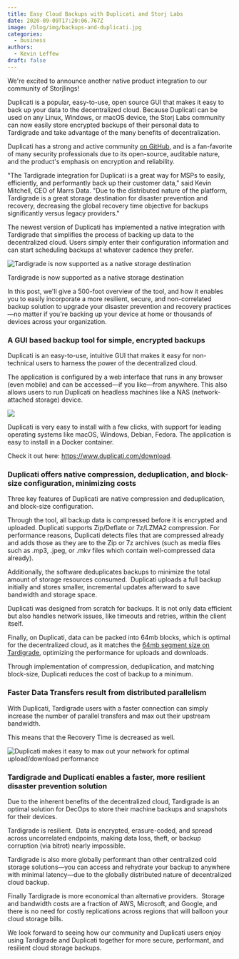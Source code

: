 ```yaml
---
title: Easy Cloud Backups with Duplicati and Storj Labs
date: 2020-09-09T17:20:06.767Z
image: /blog/img/backups-and-duplicati.jpg
categories:
  - business
authors:
  - Kevin Leffew
draft: false
---
```

We're excited to announce another native product integration to our community of Storjlings!

Duplicati is a popular, easy-to-use, open source GUI that makes it easy to back up your data to the decentralized cloud. Because Duplicati can be used on any Linux, Windows, or macOS device, the Storj Labs community can now easily store encrypted backups of their personal data to Tardigrade and take advantage of the many benefits of decentralization.

Duplicati has a strong and active community [on GitHub](https://github.com/duplicati/duplicati), and is a fan-favorite of many security professionals due to its open-source, auditable nature, and the product's emphasis on encryption and reliability.

"The Tardigrade integration for Duplicati is a great way for MSPs to easily, efficiently, and performantly back up their customer data," said Kevin Mitchell, CEO of Marrs Data. "Due to the distributed nature of the platform, Tardigrade is a great storage destination for disaster prevention and recovery, decreasing the global recovery time objective for backups significantly versus legacy providers."

The newest version of Duplicati has implemented a native integration with Tardigrade that simplifies the process of backing up data to the decentralized cloud. Users simply enter their configuration information and can start scheduling backups at whatever cadence they prefer.

![](/blog/img/duplicati-announcement.png "Tardigrade is now supported as a native storage destination")

Tardigrade is now supported as a native storage destination

In this post, we'll give a 500-foot overview of the tool, and how it enables you to easily incorporate a more resilient, secure, and non-correlated backup solution to upgrade your disaster prevention and recovery practices—no matter if you're backing up your device at home or thousands of devices across your organization.

### A GUI based backup tool for simple, encrypted backups

Duplicati is an easy-to-use, intuitive GUI that makes it easy for non-technical users to harness the power of the decentralized cloud.

The application is configured by a web interface that runs in any browser (even mobile) and can be accessed—if you like—from anywhere. This also allows users to run Duplicati on headless machines like a NAS (network-attached storage) device.

![](/blog/img/duplicati-announcement-2.png)

Duplicati is very easy to install with a few clicks, with support for leading operating systems like macOS, Windows, Debian, Fedora. The application is easy to install in a Docker container.

Check it out here: <https://www.duplicati.com/download>.

### Duplicati offers native compression, deduplication, and block-size configuration, minimizing costs

Three key features of Duplicati are native compression and deduplication, and block-size configuration.

Through the tool, all backup data is compressed before it is encrypted and uploaded. Duplicati supports Zip/Deflate or 7z/LZMA2 compression. For performance reasons, Duplicati detects files that are compressed already and adds those as they are to the Zip or 7z archives (such as media files such as .mp3, .jpeg, or .mkv files which contain well-compressed data already).

Additionally, the software deduplicates backups to minimize the total amount of storage resources consumed.  Duplicati uploads a full backup initially and stores smaller, incremental updates afterward to save bandwidth and storage space.

Duplicati was designed from scratch for backups. It is not only data efficient but also handles network issues, like timeouts and retries, within the client itself.

Finally, on Duplicati, data can be packed into 64mb blocks, which is optimal for the decentralized cloud, as it matches the [64mb segment size on Tardigrade](https://github.com/storj/common/blob/f9cddf66b4be/storj/segment.go), optimizing the performance for uploads and downloads.

Through implementation of compression, deduplication, and matching block-size, Duplicati reduces the cost of backup to a minimum.

### Faster Data Transfers result from distributed parallelism

With Duplicati, Tardigrade users with a faster connection can simply increase the number of parallel transfers and max out their upstream bandwidth.

This means that the Recovery Time is decreased as well.



![](/blog/img/duplicati-announcement-3.png "Duplicati makes it easy to max out your network for optimal upload/download performance")

### Tardigrade and Duplicati enables a faster, more resilient disaster prevention solution

Due to the inherent benefits of the decentralized cloud, Tardigrade is an optimal solution for DecOps to store their machine backups and snapshots for their devices.

Tardigrade is resilient.  Data is encrypted, erasure-coded, and spread across uncorrelated endpoints, making data loss, theft, or backup corruption (via bitrot) nearly impossible.

Tardigrade is also more globally performant than other centralized cold storage solutions—you can access and rehydrate your backup to anywhere with minimal latency—due to the globally distributed nature of decentralized cloud backup.

Finally Tardigrade is more economical than alternative providers.  Storage and bandwidth costs are a fraction of AWS, Microsoft, and Google, and there is no need for costly replications across regions that will balloon your cloud storage bills.

We look forward to seeing how our community and Duplicati users enjoy using Tardigrade and Duplicati together for more secure, performant, and resilient cloud storage backups.